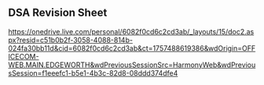 ## DSA Revision Sheet 
https://onedrive.live.com/personal/6082f0cd6c2cd3ab/_layouts/15/doc2.aspx?resid=c51b0b2f-3058-4088-814b-024fa30bb11d&cid=6082f0cd6c2cd3ab&ct=1757488619386&wdOrigin=OFFICECOM-WEB.MAIN.EDGEWORTH&wdPreviousSessionSrc=HarmonyWeb&wdPreviousSession=f1eeefc1-b5e1-4b3c-82d8-08ddd374dfe4
